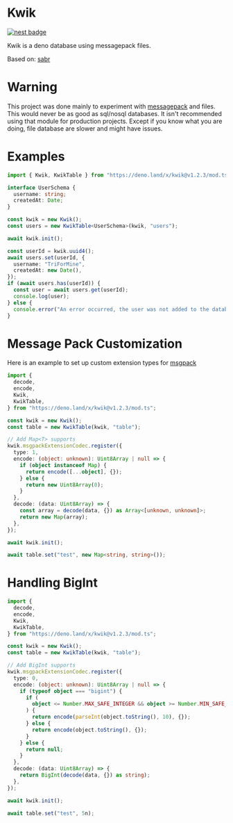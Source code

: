 # Kwik

[![nest badge](https://nest.land/badge.svg)](https://nest.land/package/Kwik)

Kwik is a deno database using messagepack files.

Based on: [sabr](https://deno.land/x/sabr)

# Warning

This project was done mainly to experiment with
[messagepack](http://msgpack.org/index.html) and files. This would never be as
good as sql/nosql databases. It isn't recommended using that module for
production projects. Except if you know what you are doing, file database are
slower and might have issues.

# Examples

```ts
import { Kwik, KwikTable } from "https://deno.land/x/kwik@v1.2.3/mod.ts";

interface UserSchema {
  username: string;
  createdAt: Date;
}

const kwik = new Kwik();
const users = new KwikTable<UserSchema>(kwik, "users");

await kwik.init();

const userId = kwik.uuid4();
await users.set(userId, {
  username: "TriForMine",
  createdAt: new Date(),
});
if (await users.has(userId)) {
  const user = await users.get(userId);
  console.log(user);
} else {
  console.error("An error occurred, the user was not added to the database.");
}
```

# Message Pack Customization

Here is an example to set up custom extension types for
[msgpack](https://deno.land/x/msgpack_javascript@v2.7.1#extension-types)

```ts
import {
  decode,
  encode,
  Kwik,
  KwikTable,
} from "https://deno.land/x/kwik@v1.2.3/mod.ts";

const kwik = new Kwik();
const table = new KwikTable(kwik, "table");

// Add Map<T> supports
kwik.msgpackExtensionCodec.register({
  type: 1,
  encode: (object: unknown): Uint8Array | null => {
    if (object instanceof Map) {
      return encode([...object], {});
    } else {
      return new Uint8Array(0);
    }
  },
  decode: (data: Uint8Array) => {
    const array = decode(data, {}) as Array<[unknown, unknown]>;
    return new Map(array);
  },
});

await kwik.init();

await table.set("test", new Map<string, string>());
```

# Handling BigInt

```ts
import {
  decode,
  encode,
  Kwik,
  KwikTable,
} from "https://deno.land/x/kwik@v1.2.3/mod.ts";

const kwik = new Kwik();
const table = new KwikTable(kwik, "table");

// Add BigInt supports
kwik.msgpackExtensionCodec.register({
  type: 0,
  encode: (object: unknown): Uint8Array | null => {
    if (typeof object === "bigint") {
      if (
        object <= Number.MAX_SAFE_INTEGER && object >= Number.MIN_SAFE_INTEGER
      ) {
        return encode(parseInt(object.toString(), 10), {});
      } else {
        return encode(object.toString(), {});
      }
    } else {
      return null;
    }
  },
  decode: (data: Uint8Array) => {
    return BigInt(decode(data, {}) as string);
  },
});

await kwik.init();

await table.set("test", 5n);
```
